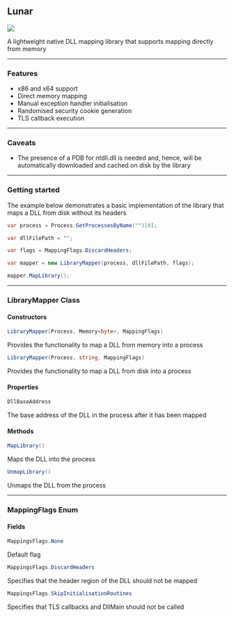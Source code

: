 ## Lunar

![](https://github.com/Dewera/Lunar/workflows/Continuous%20Integration/badge.svg)

A lightweight native DLL mapping library that supports mapping directly from memory

---

### Features

- x86 and x64 support
- Direct memory mapping
- Manual exception handler initialisation
- Randomised security cookie generation
- TLS callback execution

---

### Caveats

- The presence of a PDB for ntdll.dll is needed and, hence, will be automatically downloaded and cached on disk by the library

---

### Getting started

The example below demonstrates a basic implementation of the library that maps a DLL from disk without its headers

```c#
var process = Process.GetProcessesByName("")[0];

var dllFilePath = "";

var flags = MappingFlags.DiscardHeaders;

var mapper = new LibraryMapper(process, dllFilePath, flags);

mapper.MapLibrary();
```

---

### LibraryMapper Class

#### Constructors

```c#
LibraryMapper(Process, Memory<byte>, MappingFlags)
```
Provides the functionality to map a DLL from memory into a process

```c#
LibraryMapper(Process, string, MappingFlags)
```

Provides the functionality to map a DLL from disk into a process

#### Properties

```c#
DllBaseAddress
```

The base address of the DLL in the process after it has been mapped

#### Methods

```c#
MapLibrary()
```

Maps the DLL into the process

```c#
UnmapLibrary()
```

Unmaps the DLL from the process

---

### MappingFlags Enum

#### Fields

```c#
MappingsFlags.None
```

Default flag

```c#
MappingsFlags.DiscardHeaders 
```

Specifies that the header region of the DLL should not be mapped

```c#
MappingsFlags.SkipInitialisationRoutines
```

Specifies that TLS callbacks and DllMain should not be called
